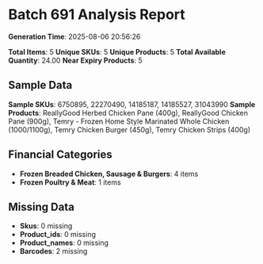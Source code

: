 # Batch 691 Analysis Report

**Generation Time**: 2025-08-06 20:56:26

**Total Items**: 5
**Unique SKUs**: 5
**Unique Products**: 5
**Total Available Quantity**: 24.00
**Near Expiry Products**: 5

## Sample Data
**Sample SKUs**: 6750895, 22270490, 14185187, 14185527, 31043990
**Sample Products**: ReallyGood Herbed Chicken Pane (400g), ReallyGood Chicken Pane (900g), Temry - Frozen Home Style Marinated Whole Chicken (1000/1100g), Temry Chicken Burger (450g), Temry Chicken Strips (400g)

## Financial Categories
- **Frozen Breaded Chicken, Sausage & Burgers**: 4 items
- **Frozen Poultry & Meat**: 1 items

## Missing Data
- **Skus**: 0 missing
- **Product_ids**: 0 missing
- **Product_names**: 0 missing
- **Barcodes**: 2 missing
